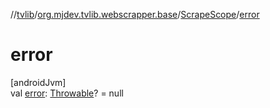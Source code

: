 //[tvlib](../../../index.md)/[org.mjdev.tvlib.webscrapper.base](../index.md)/[ScrapeScope](index.md)/[error](error.md)

# error

[androidJvm]\
val [error](error.md): [Throwable](https://kotlinlang.org/api/latest/jvm/stdlib/kotlin/-throwable/index.html)? = null
